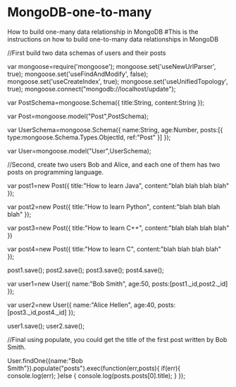 # MongoDB-one-to-many
How to build one-many data relationship in MongoDB
#This is the instructions on how to build one-to-many data relationships in MongoDB

//First build two data schemas of users and their posts

var mongoose=require('mongoose');
mongoose.set('useNewUrlParser', true); 
mongoose.set('useFindAndModify', false); 
mongoose.set('useCreateIndex', true); 
mongoose.set('useUnifiedTopology', true);
mongoose.connect("mongodb://localhost/update");


var PostSchema=mongoose.Schema({
    title:String,
    content:String
});

var Post=mongoose.model("Post",PostSchema);


var UserSchema=mongoose.Schema({
    name:String,
    age:Number,
    posts:[{
        type:mongoose.Schema.Types.ObjectId,
        ref:"Post"
    }]
});

var User=mongoose.model("User",UserSchema);

//Second, create two users Bob and Alice, and each one of them has two posts on programming language.

var post1=new Post({
    title:"How to learn Java",
    content:"blah blah blah blah"
});

var post2=new Post({
    title:"How to learn Python",
    content:"blah blah blah blah"
});

var post3=new Post({
    title:"How to learn C++",
    content:"blah blah blah blah"
})

var post4=new Post({
    title:"How to learn C",
    content:"blah blah blah blah"
});

post1.save();
post2.save();
post3.save();
post4.save();

var user1=new User({
    name:"Bob Smith",
    age:50,
    posts:[post1._id,post2._id]
});

var user2=new User({
    name:"Alice Hellen",
    age:40,
    posts:[post3._id,post4._id]
});

user1.save();
user2.save();

//Final using populate, you could get the title of the first post written by Bob Smith.

User.findOne({name:"Bob Smith"}).populate("posts").exec(function(err,posts){
    if(err){
        console.log(err);
    }else {
        console.log(posts.posts[0].title);
    }
});
